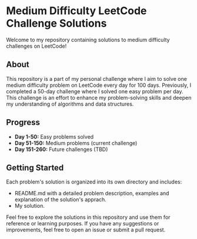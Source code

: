 # Medium Difficulty LeetCode Challenge Solutions

Welcome to my repository containing solutions to medium difficulty challenges on LeetCode! 

## About
This repository is a part of my personal challenge where I aim to solve one medium difficulty problem on LeetCode every day for 100 days. Previously, I completed a 50-day challenge where I solved one easy problem per day. This challenge is an effort to enhance my problem-solving skills and deepen my understanding of algorithms and data structures.

## Progress
- **Day 1-50:** Easy problems solved
- **Day 51-150:** Medium problems (current challenge)
- **Day 151-260:** Future challenges (TBD) 

## Getting Started
Each problem's solution is organized into its own directory and includes:
- README.md with a detailed problem description, examples and explanation of the solution's apprach.
- My solution.

Feel free to explore the solutions in this repository and use them for reference or learning purposes. If you have any suggestions or improvements, feel free to open an issue or submit a pull request.
